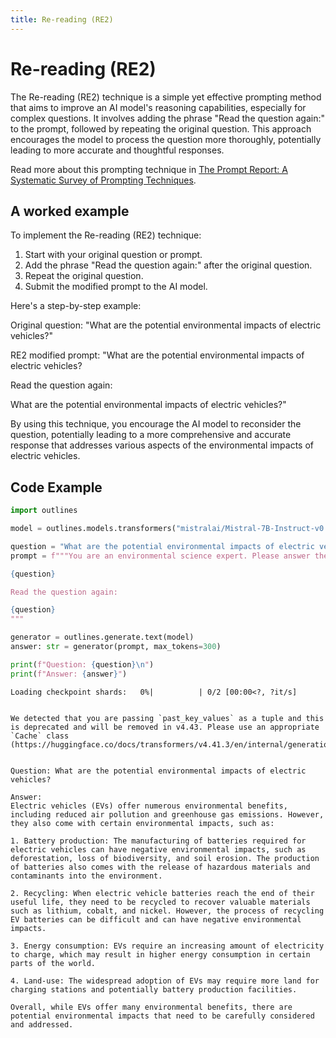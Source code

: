 ```yaml
---
title: Re-reading (RE2)
---
```


# Re-reading (RE2)


The Re-reading (RE2) technique is a simple yet effective prompting method that aims to improve an AI model's reasoning capabilities, especially for complex questions. It involves adding the phrase "Read the question again:" to the prompt, followed by repeating the original question. This approach encourages the model to process the question more thoroughly, potentially leading to more accurate and thoughtful responses.

Read more about this prompting technique in [The Prompt Report: A Systematic Survey of Prompting Techniques](https://arxiv.org/abs/2406.06608).

## A worked example


To implement the Re-reading (RE2) technique:

1. Start with your original question or prompt.
2. Add the phrase "Read the question again:" after the original question.
3. Repeat the original question.
4. Submit the modified prompt to the AI model.

Here's a step-by-step example:

Original question:
"What are the potential environmental impacts of electric vehicles?"

RE2 modified prompt:
"What are the potential environmental impacts of electric vehicles?

Read the question again:

What are the potential environmental impacts of electric vehicles?"

By using this technique, you encourage the AI model to reconsider the question, potentially leading to a more comprehensive and accurate response that addresses various aspects of the environmental impacts of electric vehicles.

## Code Example




```python
import outlines

model = outlines.models.transformers("mistralai/Mistral-7B-Instruct-v0.1", device="cuda")

question = "What are the potential environmental impacts of electric vehicles?"
prompt = f"""You are an environmental science expert. Please answer the following question:

{question}

Read the question again:

{question}
"""

generator = outlines.generate.text(model)
answer: str = generator(prompt, max_tokens=300)

print(f"Question: {question}\n")
print(f"Answer: {answer}")
```


    Loading checkpoint shards:   0%|          | 0/2 [00:00<?, ?it/s]


    We detected that you are passing `past_key_values` as a tuple and this is deprecated and will be removed in v4.43. Please use an appropriate `Cache` class (https://huggingface.co/docs/transformers/v4.41.3/en/internal/generation_utils#transformers.Cache)


    Question: What are the potential environmental impacts of electric vehicles?

    Answer:
    Electric vehicles (EVs) offer numerous environmental benefits, including reduced air pollution and greenhouse gas emissions. However, they also come with certain environmental impacts, such as:

    1. Battery production: The manufacturing of batteries required for electric vehicles can have negative environmental impacts, such as deforestation, loss of biodiversity, and soil erosion. The production of batteries also comes with the release of hazardous materials and contaminants into the environment.

    2. Recycling: When electric vehicle batteries reach the end of their useful life, they need to be recycled to recover valuable materials such as lithium, cobalt, and nickel. However, the process of recycling EV batteries can be difficult and can have negative environmental impacts.

    3. Energy consumption: EVs require an increasing amount of electricity to charge, which may result in higher energy consumption in certain parts of the world.

    4. Land-use: The widespread adoption of EVs may require more land for charging stations and potentially battery production facilities.

    Overall, while EVs offer many environmental benefits, there are potential environmental impacts that need to be carefully considered and addressed.
